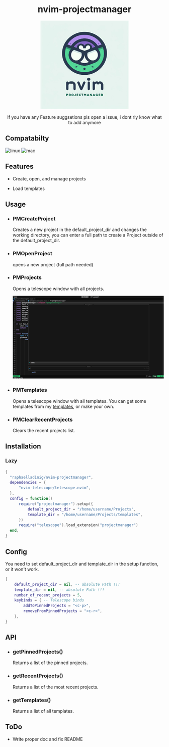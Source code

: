 <div align="center">
  <h1>nvim-projectmanager</h1>
  <img height="280" src="./assets/logo.jpg"/>
  <p>If you have any Feature suggsetions pls open a issue, i dont rly know what to add anymore</p>
</div>

## Compatabilty

![linux](https://img.shields.io/badge/Linux-FCC624?style=for-the-badge&logo=linux&logoColor=black)
![mac](https://img.shields.io/badge/mac%20os-000000?style=for-the-badge&logo=apple&logoColor=white)

## Features

- Create, open, and manage projects

- Load templates

## Usage

- ### PMCreateProject

  Creates a new project in the default_project_dir and changes the working directory, you can enter a full path to create a Project outside of the default_project_dir.

- ### PMOpenProject
    
  opens a new project (full path needed)

- ### PMProjects

  Opens a telescope window with all projects.

  ![screenshot](./assets/screenshot-2024-03-08-16-32-36.png)

- ### PMTemplates

  Opens a telescope window with all templates.
  You can get some templates from my [templates](https://github.com/raphaelladinig/templates), or make your own.

- ### PMClearRecentProjects

  Clears the recent projects list.

## Installation

### Lazy

```lua
{
  "raphaelladinig/nvim-projectmanager",
  dependencies = {
      "nvim-telescope/telescope.nvim",
  },
  config = function()
      require("projectmanager").setup({
          default_project_dir = "/home/username/Projects",
          template_dir = "/home/username/Projects/templates",
      })
      require("telescope").load_extension("projectmanager")
  end,
}
```

## Config

You need to set default_project_dir and template_dir in the setup function, or it won't work.

```lua
{
    default_project_dir = nil, -- absolute Path !!!
    template_dir = nil, -- absolute Path !!!
    number_of_recent_projects = 5,
    keybinds = { -- Telescope binds
        addToPinnedProjects = "<c-p>",
        removeFromPinnedProjects = "<c-r>",
    },
}
```

## API

- ### getPinnedProjects()

  Returns a list of the pinned projects.

- ### getRecentProjects()

  Returns a list of the most recent projects.

- ### getTemplates()

  Returns a list of all templates.

## ToDo

- Write proper doc and fix README
